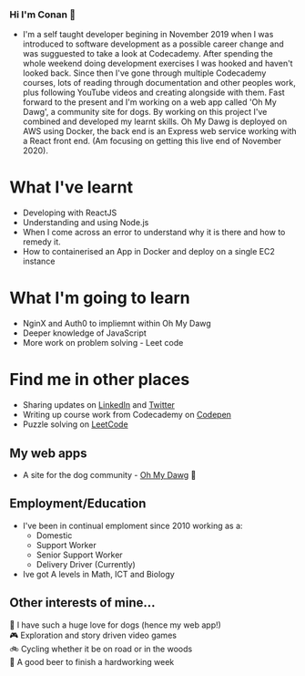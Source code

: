 
### Hi I'm Conan :wave:

* I'm a self taught developer begining in November 2019 when I was introduced to software development as a possible career change and was sugguested to take a look at Codecademy. After spending the whole weekend doing development exercises I was hooked and haven't looked back. Since then I've gone through multiple Codecademy courses, lots of reading through documentation and other peoples work, plus following YouTube videos and creating alongside with them. Fast forward to the present and I'm working on a web app called 'Oh My Dawg', a community site for dogs. By working on this project I've combined and developed my learnt skills. Oh My Dawg is deployed on AWS using Docker, the back end is an Express web service working with a React front end. (Am focusing on getting this live end of November 2020). 

# What I've learnt
* Developing with ReactJS
* Understanding and using Node.js
* When I come across an error to understand why it is there and how to remedy it.
* How to containerised an App in Docker and deploy on a single EC2 instance

# What I'm going to learn
* NginX and Auth0 to impliemnt within Oh My Dawg
* Deeper knowledge of JavaScript
* More work on problem solving - Leet code

# Find me in other places 
* Sharing updates on [LinkedIn](https://www.linkedin.com/in/conan-chambers-6b5a421a1/) and [Twitter](https://twitter.com/Chascript)
* Writing up course work from Codecademy on [Codepen](https://codepen.io/Chascript/pens/showcase)
* Puzzle solving on [LeetCode](https://leetcode.com/conanc1993/)

## My web apps
* A site for the dog community - [Oh My Dawg](www.ohmydawg.co.uk) :poodle:

## Employment/Education
* I've been in continual emploment since 2010 working as a: 
  * Domestic
  * Support Worker
  * Senior Support Worker
  * Delivery Driver (Currently)
* Ive got A levels in Math, ICT and Biology

## Other interests of mine...
:poodle:  I have such a huge love for dogs (hence my web app!)<br />
:video_game:  Exploration and story driven video games<br />
:bike:  Cycling whether it be on road or in the woods<br />
:beers: A good beer to finish a hardworking week<br />
